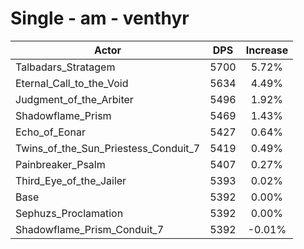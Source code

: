 # Single - am - venthyr
| Actor | DPS | Increase |
|---|:---:|:---:|
|Talbadars_Stratagem|5700|5.72%|
|Eternal_Call_to_the_Void|5634|4.49%|
|Judgment_of_the_Arbiter|5496|1.92%|
|Shadowflame_Prism|5469|1.43%|
|Echo_of_Eonar|5427|0.64%|
|Twins_of_the_Sun_Priestess_Conduit_7|5419|0.49%|
|Painbreaker_Psalm|5407|0.27%|
|Third_Eye_of_the_Jailer|5393|0.02%|
|Base|5392|0.00%|
|Sephuzs_Proclamation|5392|0.00%|
|Shadowflame_Prism_Conduit_7|5392|-0.01%|
